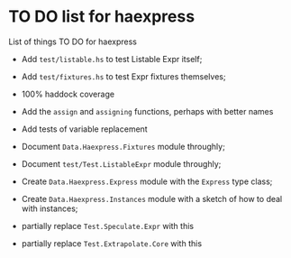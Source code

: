 TO DO list for haexpress
========================

List of things TO DO for haexpress

* Add `test/listable.hs` to test Listable Expr itself;

* Add `test/fixtures.hs` to test Expr fixtures themselves;

* 100% haddock coverage

* Add the `assign` and `assigning` functions, perhaps with better names

* Add tests of variable replacement

* Document `Data.Haexpress.Fixtures` module throughly;

* Document `test/Test.ListableExpr` module throughly;

* Create `Data.Haexpress.Express` module with the `Express` type class;

* Create `Data.Haexpress.Instances` module with a sketch of how to deal with instances;

* partially replace `Test.Speculate.Expr` with this

* partially replace `Test.Extrapolate.Core` with this
